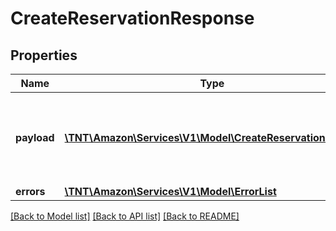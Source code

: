 # CreateReservationResponse

## Properties
Name | Type | Description | Notes
------------ | ------------- | ------------- | -------------
**payload** | [**\TNT\Amazon\Services\V1\Model\CreateReservationRecord**](CreateReservationRecord.md) | &#x60;CreateReservationRecord&#x60; contains only the new &#x60;reservationId&#x60; if the operation was successful. Otherwise it will contain the reservation entity with warnings/errors. | [optional] 
**errors** | [**\TNT\Amazon\Services\V1\Model\ErrorList**](ErrorList.md) | Errors encountered, if any. | [optional] 

[[Back to Model list]](../README.md#documentation-for-models) [[Back to API list]](../README.md#documentation-for-api-endpoints) [[Back to README]](../README.md)


